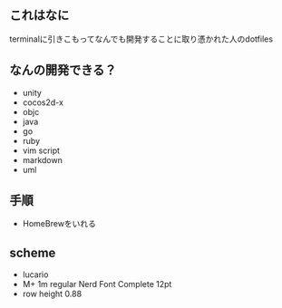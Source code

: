 ## これはなに

terminalに引きこもってなんでも開発することに取り憑かれた人のdotfiles

## なんの開発できる？

- unity
- cocos2d-x
- objc
- java
- go
- ruby
- vim script
- markdown
- uml

## 手順

- HomeBrewをいれる

## scheme

- lucario
- M+ 1m regular Nerd Font Complete 12pt 
- row height 0.88
